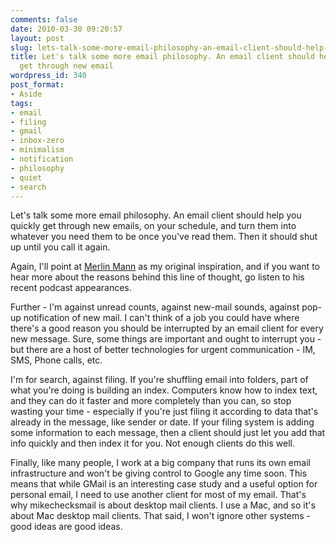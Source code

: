 ```yaml
---
comments: false
date: 2010-03-30 09:20:57
layout: post
slug: lets-talk-some-more-email-philosophy-an-email-client-should-help-you-quickly-get-through-new-email
title: Let's talk some more email philosophy. An email client should help you quickly
  get through new email
wordpress_id: 340
post_format:
- Aside
tags:
- email
- filing
- gmail
- inbox-zero
- minimalism
- notification
- philosophy
- quiet
- search
---
```


Let's talk some more email philosophy. An email client should help you quickly get through new emails, on your schedule, and turn them into whatever you need them to be once you've read them. Then it should shut up until you call it again.

Again, I'll point at [Merlin Mann](http://inboxzero.com/) as my original inspiration, and if you want to hear more about the reasons behind this line of thought, go listen to his recent podcast appearances.

Further - I'm against unread counts, against new-mail sounds, against pop-up notification of new mail. I can't think of a job you could have where there's a good reason you should be interrupted by an email client for every new message. Sure, some things are important and ought to interrupt you - but there are a host of better technologies for urgent communication - IM, SMS, Phone calls, etc.

I'm for search, against filing. If you're shuffling email into folders, part of what you're doing is building an index. Computers know how to index text, and they can do it faster and more completely than you can, so stop wasting your time - especially if you're just filing it according to data that's already in the message, like sender or date. If your filing system is adding some information to each message, then a client should just let you add that info quickly and then index it for you. Not enough clients do this well.

Finally, like many people, I work at a big company that runs its own email infrastructure and won't be giving control to Google any time soon. This means that while GMail is an interesting case study and a useful option for personal email, I need to use another client for most of my email. That's why mikechecksmail is about desktop mail clients. I use a Mac, and so it's about Mac desktop mail clients. That said, I won't ignore other systems - good ideas are good ideas.

